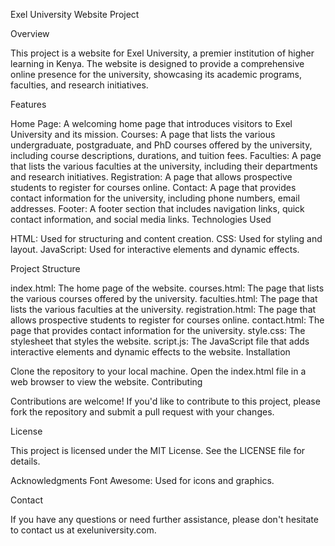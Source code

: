 Exel University Website Project

Overview

This project is a website for Exel University, a premier institution of higher learning in Kenya. The website is designed to provide a comprehensive online presence for the university, showcasing its academic programs, faculties, and research initiatives.

Features

Home Page: A welcoming home page that introduces visitors to Exel University and its mission.
Courses: A page that lists the various undergraduate, postgraduate, and PhD courses offered by the university, including course descriptions, durations, and tuition fees.
Faculties: A page that lists the various faculties at the university, including their departments and research initiatives.
Registration: A page that allows prospective students to register for courses online.
Contact: A page that provides contact information for the university, including phone numbers, email addresses.
Footer: A footer section that includes navigation links, quick contact information, and social media links.
Technologies Used

HTML: Used for structuring and content creation.
CSS: Used for styling and layout.
JavaScript: Used for interactive elements and dynamic effects.

Project Structure

index.html: The home page of the website.
courses.html: The page that lists the various courses offered by the university.
faculties.html: The page that lists the various faculties at the university.
registration.html: The page that allows prospective students to register for courses online.
contact.html: The page that provides contact information for the university.
style.css: The stylesheet that styles the website.
script.js: The JavaScript file that adds interactive elements and dynamic effects to the website.
Installation

Clone the repository to your local machine.
Open the index.html file in a web browser to view the website.
Contributing

Contributions are welcome! If you'd like to contribute to this project, please fork the repository and submit a pull request with your changes.

License

This project is licensed under the MIT License. See the LICENSE file for details.

Acknowledgments
Font Awesome: Used for icons and graphics.

Contact

If you have any questions or need further assistance, please don't hesitate to contact us at exeluniversity.com.
